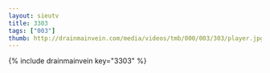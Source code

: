 ```yaml
--- 
layout: sieutv
title: 3303
tags: ["003"]
thumb: http://drainmainvein.com/media/videos/tmb/000/003/303/player.jpg
---
```

{% include drainmainvein key="3303" %} 
